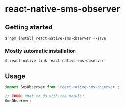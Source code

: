 # react-native-sms-observer

## Getting started

`$ npm install react-native-sms-observer --save`

### Mostly automatic installation

`$ react-native link react-native-sms-observer`

## Usage
```javascript
import SmsObserver from 'react-native-sms-observer';

// TODO: What to do with the module?
SmsObserver;
```
